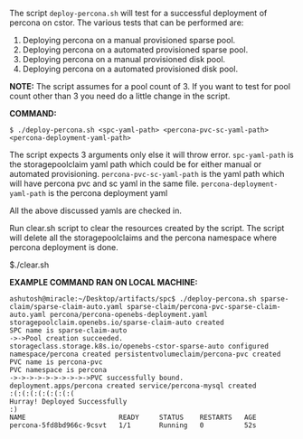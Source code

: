 
The script ```deploy-percona.sh``` will test for a successful deployment of percona on cstor.
The various tests that can be performed are:
1. Deploying percona on a manual provisioned sparse pool.
2. Deploying percona on a automated provisioned sparse pool.
3. Deploying percona on a manual provisioned disk pool.
4. Deploying percona on a automated provisioned disk pool.

**NOTE:** The script assumes for a pool count of 3. If you want to test for pool count other than 3 you need do a little change in the script.

**COMMAND:**
```
$ ./deploy-percona.sh <spc-yaml-path> <percona-pvc-sc-yaml-path> <percona-deployment-yaml-path>
```

The script expects 3 arguments only else it will throw error.
```spc-yaml-path``` is the storagepoolclaim yaml path which could be for either manual or automated provisioning.
```percona-pvc-sc-yaml-path``` is the yaml path which will have percona pvc and sc yaml in the same file.
```percona-deployment-yaml-path``` is the percona deployment yaml

All the above discussed yamls are checked in.

Run clear.sh script to clear the resources created by the script. The script will delete all the storagepoolclaims and the percona namespace where percona deployment is done.

$./clear.sh

**EXAMPLE COMMAND RAN ON LOCAL MACHINE:**
```
ashutosh@miracle:~/Desktop/artifacts/spc$ ./deploy-percona.sh sparse-claim/sparse-claim-auto.yaml sparse-claim/percona-pvc-sparse-claim-auto.yaml percona/percona-openebs-deployment.yaml 
storagepoolclaim.openebs.io/sparse-claim-auto created
SPC name is sparse-claim-auto
->->Pool creation succeeded.
storageclass.storage.k8s.io/openebs-cstor-sparse-auto configured namespace/percona created persistentvolumeclaim/percona-pvc created
PVC name is percona-pvc
PVC namespace is percona
->->->->->->->->->->PVC successfully bound.
deployment.apps/percona created service/percona-mysql created
:(:(:(:(:(:(:(:(
Hurray! Deployed Successfully
:)
NAME                       READY     STATUS    RESTARTS   AGE
percona-5fd8bd966c-9csvt   1/1       Running   0          52s
```
